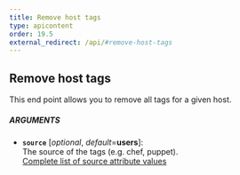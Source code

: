 ```yaml
---
title: Remove host tags
type: apicontent
order: 19.5
external_redirect: /api/#remove-host-tags
---
```


## Remove host tags
This end point allows you to remove all tags for a given host.

##### ARGUMENTS
* **`source`** [*optional*, *default*=**users**]:  
    The source of the tags (e.g. chef, puppet).  
    [Complete list of source attribute values](/integrations/faq/list-of-api-source-attribute-value)